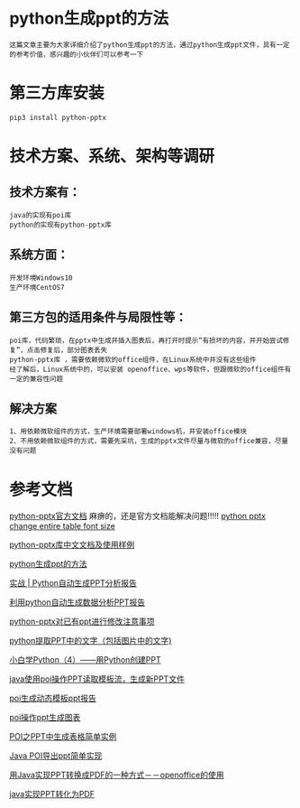 # python生成ppt的方法
    这篇文章主要为大家详细介绍了python生成ppt的方法，通过python生成ppt文件，具有一定的参考价值，感兴趣的小伙伴们可以参考一下
    
# 第三方库安装
    pip3 install python-pptx
    
# 技术方案、系统、架构等调研
## 技术方案有：
    java的实现有poi库
    python的实现有python-pptx库
## 系统方面：
    开发环境Windows10
    生产环境CentOS7
## 第三方包的适用条件与局限性等：
    poi库，代码繁琐，在pptx中生成并插入图表后，再打开时提示“有损坏的内容，并开始尝试修复”，点击修复后，部分图表丢失
    python-pptx库 ，需要依赖微软的office组件，在Linux系统中并没有这些组件
    经了解后，Linux系统中的，可以安装 openoffice、wps等软件，但跟微软的office组件有一定的兼容性问题
## 解决方案    
    1、用依赖微软组件的方式，生产环境需要部署windows机，并安装office模块
    2、不用依赖微软组件的方式，需要先采坑，生成的pptx文件尽量与微软的office兼容，尽量没有问题
            
    
# 参考文档

[python-pptx官方文档](https://python-pptx.readthedocs.io/en/stable/user/quickstart.html)
麻痹的，还是官方文档能解决问题!!!!!
[python pptx change entire table font size](https://stackoverflow.com/questions/40343921/python-pptx-change-entire-table-font-size)

[python-pptx库中文文档及使用样例](https://blog.csdn.net/u011932355/article/details/73287248)

[python生成ppt的方法](https://www.jb51.net/article/141636.htm)    

[实战 | Python自动生成PPT分析报告](https://www.sohu.com/a/164157866_505802)

[利用python自动生成数据分析PPT报告](https://github.com/lizhou828/py-pptx)

[python-pptx对已有ppt进行修改注意事项](https://blog.csdn.net/u013747832/article/details/78682817)

[python提取PPT中的文字（包括图片中的文字)](https://blog.csdn.net/qq_41020281/article/details/99894064)

[小白学Python（4）——用Python创建PPT](https://www.cnblogs.com/adam012019/p/11344980.html)





[java使用poi操作PPT读取模板流，生成新PPT文件](https://blog.csdn.net/ccmedu/article/details/79267147)

[poi生成动态模板ppt报告](https://blog.csdn.net/HuHui_/article/details/83350049)

[poi操作ppt生成图表](https://blog.csdn.net/starandsea/article/details/51741328)

[POI之PPT中生成表格简单实例](https://blog.csdn.net/huangwenyi1010/article/details/51705402)

[Java POI导出ppt简单实现](http://www.anyrt.com/blog/list/poippt.html)

[用Java实现PPT转换成PDF的一种方式－－openoffice的使用](https://blog.csdn.net/u010188178/article/details/83344418)

[java实现PPT转化为PDF](https://www.jb51.net/article/141641.htm)
